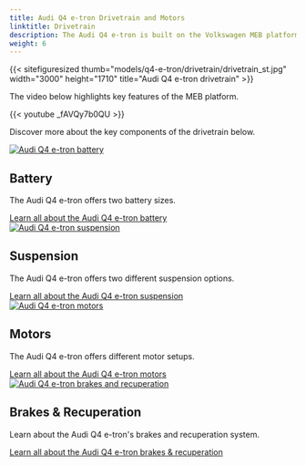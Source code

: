 ```yaml
---
title: Audi Q4 e-tron Drivetrain and Motors
linktitle: Drivetrain
description: The Audi Q4 e-tron is built on the Volkswagen MEB platform.
weight: 6
---
```

<!-- markdownlint-disable MD033 -->

{{< sitefiguresized thumb="models/q4-e-tron/drivetrain/drivetrain_st.jpg" width="3000" height="1710" title="Audi Q4 e-tron drivetrain" >}}

The video below highlights key features of the MEB platform.

{{< youtube _fAVQy7b0QU >}}

Discover more about the key components of the drivetrain below.

<div class="container p-3 mb-4 bg-body-tertiary rounded border">
    <a href="battery/"><img src="https://media.electrichasgoneaudi.net/multimedia/models/q6-e-tron/drivetrain/battery/battery_2_st.jpg" class="img-fluid mb-2" alt="Audi Q4 e-tron battery" ></a>
    <h2>Battery</h2>
    <p>
        The Audi Q4 e-tron offers two battery sizes.
    </p>
    <a href="battery/" class="btn btn-outline-primary" role="button">Learn all about the Audi Q4 e-tron battery</a>
</div>

<div class="container p-3 mb-4 bg-body-tertiary rounded border">
    <a href="suspension/"><img src="https://media.electrichasgoneaudi.net/multimedia/models/q6-e-tron/drivetrain/suspension/suspension_1_st.jpg" class="img-fluid mb-2" alt="Audi Q4 e-tron suspension" ></a>
    <h2>Suspension</h2>
    <p>
        The Audi Q4 e-tron offers two different suspension options.
    </p>
    <a href="suspension/" class="btn btn-outline-primary" role="button">Learn all about the Audi Q4 e-tron suspension</a>
</div>

<div class="container p-3 mb-4 bg-body-tertiary rounded border">
    <a href="motor/"><img src="https://media.electrichasgoneaudi.net/multimedia/models/q6-e-tron/drivetrain/motors/rearmotor_1_st.jpg" class="img-fluid mb-2" alt="Audi Q4 e-tron motors" ></a>
    <h2>Motors</h2>
    <p>
        The Audi Q4 e-tron offers different motor setups.
    </p>
    <a href="motor/" class="btn btn-outline-primary" role="button">Learn all about the Audi Q4 e-tron motors</a>
</div>

<div class="container p-3 mb-4 bg-body-tertiary rounded border">
    <a href="brakes/"><img src="https://media.electrichasgoneaudi.net/multimedia/models/q4-e-tron/drivetrain/brakes/recuperation_st.jpg" class="img-fluid mb-2" alt="Audi Q4 e-tron brakes and recuperation" ></a>
    <h2>Brakes & Recuperation</h2>
    <p>
        Learn about the Audi Q4 e-tron's brakes and recuperation system.
    </p>
    <a href="brakes/" class="btn btn-outline-primary" role="button">Learn all about the Audi Q4 e-tron brakes & recuperation</a>
</div>
